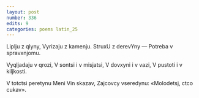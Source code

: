 ```yaml
---
layout: post
number: 336
edits: 9
categories: poems latin_25
---
```


Liplju z qlyny,
Vyrizaju z kamenju.
StruxU z derevYny —
Potreba v spravxnjomu.

Vyqljadaju v qrozi,
V sontsi i v misjatsi,
V dovxyni i v vazi,
V pustoti i v kiljkosti.

V totctsi peretynu 
Meni Vin skazav,
Zajcovcy vseredynu:
«Molodetsj, ctco cukav».
